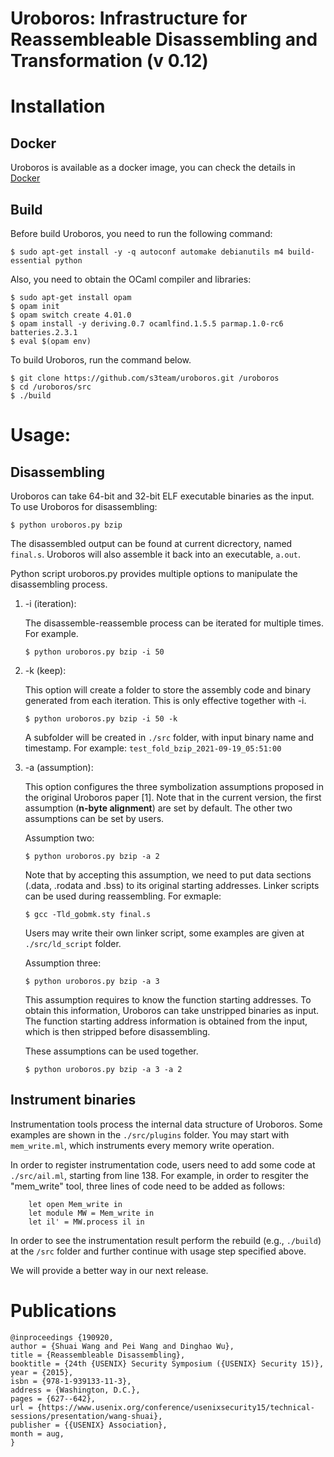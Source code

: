 # Uroboros: Infrastructure for Reassembleable Disassembling and Transformation (v 0.12)

# Installation

## Docker

Uroboros is available as a docker image, you can check the details in [Docker](Docker)


## Build

Before build Uroboros, you need to run the following command:
```
$ sudo apt-get install -y -q autoconf automake debianutils m4 build-essential python
```

Also, you need to obtain the OCaml compiler and libraries:
```
$ sudo apt-get install opam
$ opam init
$ opam switch create 4.01.0
$ opam install -y deriving.0.7 ocamlfind.1.5.5 parmap.1.0-rc6 batteries.2.3.1
$ eval $(opam env)
```

To build Uroboros, run the command below.
```
$ git clone https://github.com/s3team/uroboros.git /uroboros
$ cd /uroboros/src
$ ./build
```
# Usage: 
## Disassembling

Uroboros can take 64-bit and 32-bit ELF executable binaries as the
input. To use Uroboros for disassembling:
```
$ python uroboros.py bzip
```
The disassembled output can be found at current dicrectory, named
`final.s`. Uroboros will also assemble it back into an executable,
`a.out`.

Python script uroboros.py provides multiple options to manipulate the
disassembling process.

1. -i (iteration):

    The disassemble-reassemble process can be iterated for multiple times. For example.
    ```
    $ python uroboros.py bzip -i 50
    ```
2. -k (keep):

    This option will create a folder to store the assembly code and binary generated from each iteration.  This is only effective together with -i.
    ```
    $ python uroboros.py bzip -i 50 -k
    ````
    A subfolder will be created in `./src` folder, with input binary name and
timestamp. For example: `test_fold_bzip_2021-09-19_05:51:00`

3. -a (assumption):

    This option configures the three symbolization assumptions proposed in
the original Uroboros paper [1]. Note that in the current version, the
first assumption (**n-byte alignment**) are set by default. The other
two assumptions can be set by users.

    Assumption two:
    ```
    $ python uroboros.py bzip -a 2
    ```
    Note that by accepting this assumption, we need to put data sections (.data,
.rodata and .bss) to its original starting addresses. Linker scripts can be
used during reassembling. For exmaple:
    ```
    $ gcc -Tld_gobmk.sty final.s
    ```
    Users may write their own linker script, some examples are given at
`./src/ld_script` folder.


    Assumption three:
    ```
    $ python uroboros.py bzip -a 3
    ```

    This assumption requires to know the function starting addresses. To
obtain this information, Uroboros can take unstripped binaries
as input. The function starting address information is obtained from
the input, which is then stripped before disassembling.


    These assumptions can be used together.
    ```
    $ python uroboros.py bzip -a 3 -a 2
    ```

## Instrument binaries

Instrumentation tools process the internal data structure of
Uroboros. Some examples are shown in the `./src/plugins` folder. You
may start with `mem_write.ml`, which instruments every memory write
operation.

In order to register instrumentation code, users need to add some
code at `./src/ail.ml`, starting from line 138. For example, in order to
resgiter the "mem_write" tool, three lines of code need to be added as follows:
```
    let open Mem_write in
    let module MW = Mem_write in
    let il' = MW.process il in
```
In order to see the instrumentation result perform the rebuild (e.g., `./build`) at the `/src` folder and further continue with usage step specified above.

We will provide a better way in our next release.

# Publications
```
@inproceedings {190920,
author = {Shuai Wang and Pei Wang and Dinghao Wu},
title = {Reassembleable Disassembling},
booktitle = {24th {USENIX} Security Symposium ({USENIX} Security 15)},
year = {2015},
isbn = {978-1-939133-11-3},
address = {Washington, D.C.},
pages = {627--642},
url = {https://www.usenix.org/conference/usenixsecurity15/technical-sessions/presentation/wang-shuai},
publisher = {{USENIX} Association},
month = aug,
}
```
